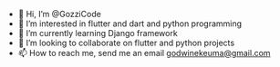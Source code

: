 - 👋 Hi, I’m @GozziCode
- 👀 I’m interested in flutter and dart and python programming 
- 🌱 I’m currently learning Django framework
- 💞️ I’m looking to collaborate on flutter and python projects
- 📫 How to reach me, send me an email godwinekeuma@gmail.com

<!---
GozziCode/GozziCode is a ✨ special ✨ repository because its `README.md` (this file) appears on your GitHub profile.
You can click the Preview link to take a look at your changes.
--->
